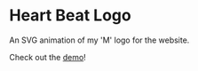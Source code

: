# Heart Beat Logo

An SVG animation of my 'M' logo for the website.

Check out the [demo](https://codepen.io/mattgaskey/pen/PJxBjV)!